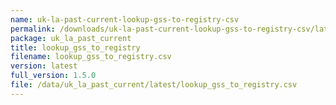 ```yaml
---
name: uk-la-past-current-lookup-gss-to-registry-csv
permalink: /downloads/uk-la-past-current-lookup-gss-to-registry-csv/latest
package: uk_la_past_current
title: lookup_gss_to_registry
filename: lookup_gss_to_registry.csv
version: latest
full_version: 1.5.0
file: /data/uk_la_past_current/latest/lookup_gss_to_registry.csv
---
```

